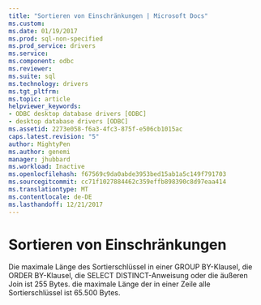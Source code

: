 ```yaml
---
title: "Sortieren von Einschränkungen | Microsoft Docs"
ms.custom: 
ms.date: 01/19/2017
ms.prod: sql-non-specified
ms.prod_service: drivers
ms.service: 
ms.component: odbc
ms.reviewer: 
ms.suite: sql
ms.technology: drivers
ms.tgt_pltfrm: 
ms.topic: article
helpviewer_keywords:
- ODBC desktop database drivers [ODBC]
- desktop database drivers [ODBC]
ms.assetid: 2273e058-f6a3-4fc3-875f-e506cb1015ac
caps.latest.revision: "5"
author: MightyPen
ms.author: genemi
manager: jhubbard
ms.workload: Inactive
ms.openlocfilehash: f67569c9da0abde3953bed15ab1a5c149f791703
ms.sourcegitcommit: cc71f1027884462c359effb898390c8d97eaa414
ms.translationtype: MT
ms.contentlocale: de-DE
ms.lasthandoff: 12/21/2017
---
```

# <a name="sorting-limitations"></a>Sortieren von Einschränkungen
Die maximale Länge des Sortierschlüssel in einer GROUP BY-Klausel, die ORDER BY-Klausel, die SELECT DISTINCT-Anweisung oder die äußeren Join ist 255 Bytes. die maximale Länge der in einer Zeile alle Sortierschlüssel ist 65.500 Bytes.
